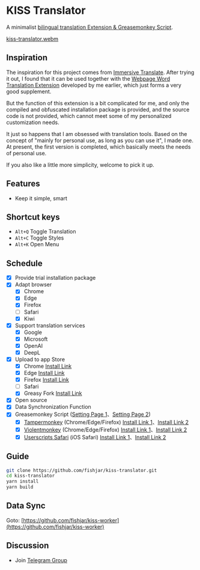 # KISS Translator

A minimalist [bilingual translation Extension & Greasemonkey Script](https://github.com/fishjar/kiss-translator).

[kiss-translator.webm](https://github.com/fishjar/kiss-translator/assets/1157624/f7ba8a5c-e4a8-4d5a-823a-5c5c67a0a47f)

## Inspiration

The inspiration for this project comes from [Immersive Translate](https://github.com/immersive-translate/immersive-translate). After trying it out, I found that it can be used together with the [Webpage Word Translation Extension](https://github.com/fishjar/kiss-dictionary) developed by me earlier, which just forms a very good supplement.

But the function of this extension is a bit complicated for me, and only the compiled and obfuscated installation package is provided, and the source code is not provided, which cannot meet some of my personalized customization needs.

It just so happens that I am obsessed with translation tools. Based on the concept of "mainly for personal use, as long as you can use it", I made one. At present, the first version is completed, which basically meets the needs of personal use.

If you also like a little more simplicity, welcome to pick it up.

## Features

- Keep it simple, smart

## Shortcut keys

- `Alt+Q` Toggle Translation
- `Alt+C` Toggle Styles
- `Alt+K` Open Menu

## Schedule

- [x] Provide trial installation package
- [x] Adapt browser
  - [x] Chrome
  - [x] Edge
  - [x] Firefox
  - [ ] Safari
  - [x] Kiwi
- [x] Support translation services
  - [x] Google
  - [x] Microsoft
  - [x] OpenAI
  - [x] DeepL
- [x] Upload to app Store
  - [x] Chrome [Install Link](https://chrome.google.com/webstore/detail/kiss-translator/bdiifdefkgmcblbcghdlonllpjhhjgof)
  - [x] Edge [Install Link](https://microsoftedge.microsoft.com/addons/detail/kiss-translator/jemckldkclkinpjighnoilpbldbdmmlh)
  - [x] Firefox [Install Link](https://addons.mozilla.org/en-US/firefox/addon/kiss-translator/)
  - [ ] Safari
  - [x] Greasy Fork [Install Link](https://greasyfork.org/en/scripts/472840-kiss-translator)
- [x] Open source
- [x] Data Synchronization Function
- [x] Greasemonkey Script ([Setting Page 1](https://fishjar.github.io/kiss-translator/options.html)、[Setting Page 2](https://kiss-translator.rayjar.com/options))
  - [x] [Tampermonkey](https://www.tampermonkey.net/) (Chrome/Edge/Firefox) [Install Link 1](https://fishjar.github.io/kiss-translator/kiss-translator.user.js)、[Install Link 2](https://kiss-translator.rayjar.com/kiss-translator.user.js)
  - [x] [Violentmonkey](https://violentmonkey.github.io/) (Chrome/Edge/Firefox) [Install Link 1](https://fishjar.github.io/kiss-translator/kiss-translator.user.js)、[Install Link 2](https://kiss-translator.rayjar.com/kiss-translator.user.js)
  - [x] [Userscripts Safari](https://github.com/quoid/userscripts) (iOS Safari) [Install Link 1](https://fishjar.github.io/kiss-translator/kiss-translator-ios-safari.user.js)、[Install Link 2](https://kiss-translator.rayjar.com/kiss-translator.user-ios-safari.js)

## Guide

```sh
git clone https://github.com/fishjar/kiss-translator.git
cd kiss-translator
yarn install
yarn build
```

## Data Sync

Goto: [https://github.com/fishjar/kiss-worker](https://github.com/fishjar/kiss-worker)

## Discussion

- Join [Telegram Group](https://t.me/+RRCu_4oNwrM2NmFl)
